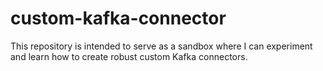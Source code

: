 # custom-kafka-connector
This repository is intended to serve as a sandbox where I can experiment and learn how to create robust custom Kafka connectors.
